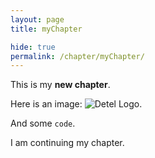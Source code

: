 ```yaml
---
layout: page
title: myChapter

hide: true
permalink: /chapter/myChapter/
---
```


This is my **new chapter**. 

Here is an image: ![Detel Logo](https://user-images.githubusercontent.com/44223481/167841685-e345af93-e690-4aab-a499-81c1481efef3.png).

And some `code`.

I am continuing my chapter.